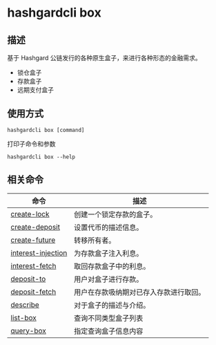 # hashgardcli box

## 描述

基于 Hashgard 公链发行的各种原生盒子，来进行各种形态的金融需求。

- 锁仓盒子
- 存款盒子
- 远期支付盒子

## 使用方式

```shell
hashgardcli box [command]
```

打印子命令和参数

```
hashgardcli box --help
```

## 相关命令

| 命令                                        | 描述                                   |
| ------------------------------------------- | -------------------------------------- |
| [create-lock](create-lock.md)               | 创建一个锁定存款的盒子。               |
| [create-deposit](create-deposit.md)         | 设置代币的描述信息。                   |
| [create-future](create-future.md)           | 转移所有者。                           |
| [interest-injection](interest-injection.md) | 为存款盒子注入利息。                   |
| [interest-fetch](interest-fetch.md)         | 取回存款盒子中的利息。                 |
| [deposit-to](deposit-to.md)                 | 用户对盒子进行存款。                   |
| [deposit-fetch](deposit-fetch.md)           | 用户在存款吸纳期对已存入存款进行取回。 |
| [describe](describe.md)                     | 对于盒子的描述与介绍。                 |
| [list-box](list-box.md)                     | 查询不同类型盒子列表                   |
| [query-box](query-box.md)                   | 指定查询盒子信息内容                   |

